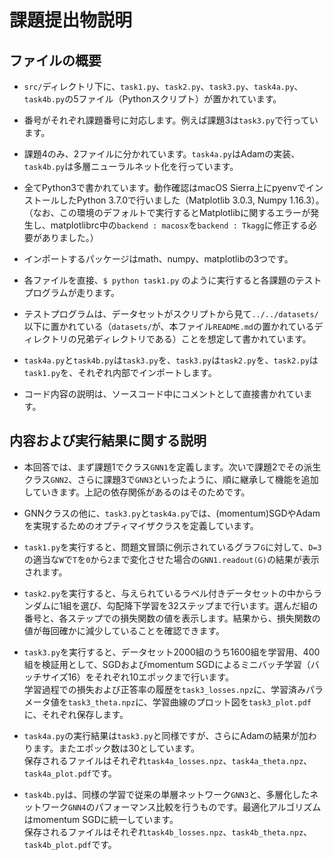 # 課題提出物説明

## ファイルの概要
- `src/`ディレクトリ下に、`task1.py`、`task2.py`、`task3.py`、`task4a.py`、`task4b.py`の5ファイル（Pythonスクリプト）が置かれています。

- 番号がそれぞれ課題番号に対応します。例えば課題3は`task3.py`で行っています。

- 課題4のみ、2ファイルに分かれています。`task4a.py`はAdamの実装、`task4b.py`は多層ニューラルネット化を行っています。

- 全てPython3で書かれています。動作確認はmacOS Sierra上にpyenvでインストールしたPython 3.7.0で行いました（Matplotlib 3.0.3, Numpy 1.16.3）。  
（なお、この環境のデフォルトで実行するとMatplotlibに関するエラーが発生し、matplotlibrc中の`backend : macosx`を`backend : Tkagg`に修正する必要がありました。）

- インポートするパッケージはmath、numpy、matplotlibの3つです。

- 各ファイルを直接、`$ python task1.py`
のように実行すると各課題のテストプログラムが走ります。

- テストプログラムは、データセットがスクリプトから見て`../../datasets/`以下に置かれている（`datasets/`が、本ファイル`README.md`の置かれているディレクトリの兄弟ディレクトリである）ことを想定して書かれています。

- `task4a.py`と`task4b.py`は`task3.py`を、`task3.py`は`task2.py`を、`task2.py`は`task1.py`を、それぞれ内部でインポートします。

- コード内容の説明は、ソースコード中にコメントとして直接書かれています。

## 内容および実行結果に関する説明
- 本回答では、まず課題1でクラス`GNN1`を定義します。次いで課題2でその派生クラス`GNN2`、さらに課題3で`GNN3`といったように、順に継承して機能を追加していきます。上記の依存関係があるのはそのためです。

- GNNクラスの他に、`task3.py`と`task4a.py`では、(momentum)SGDやAdamを実現するためのオプティマイザクラスを定義しています。

- `task1.py`を実行すると、問題文冒頭に例示されているグラフ`G`に対して、`D=3`の適当な`W`で`T`を`0`から`2`まで変化させた場合の`GNN1.readout(G)`の結果が表示されます。

- `task2.py`を実行すると、与えられているラベル付きデータセットの中からランダムに1組を選び、勾配降下学習を32ステップまで行います。選んだ組の番号と、各ステップでの損失関数の値を表示します。結果から、損失関数の値が毎回確かに減少していることを確認できます。

- `task3.py`を実行すると、データセット2000組のうち1600組を学習用、400組を検証用として、SGDおよびmomentum SGDによるミニバッチ学習（バッチサイズ16）をそれぞれ10エポックまで行います。  
学習過程での損失および正答率の履歴を`task3_losses.npz`に、学習済みパラメータ値を`task3_theta.npz`に、学習曲線のプロット図を`task3_plot.pdf`に、それぞれ保存します。

- `task4a.py`の実行結果は`task3.py`と同様ですが、さらにAdamの結果が加わります。またエポック数は30としています。  
保存されるファイルはそれぞれ`task4a_losses.npz`、`task4a_theta.npz`、`task4a_plot.pdf`です。

- `task4b.py`は、同様の学習で従来の単層ネットワーク`GNN3`と、多層化したネットワーク`GNN4`のパフォーマンス比較を行うものです。最適化アルゴリズムはmomentum SGDに統一しています。  
保存されるファイルはそれぞれ`task4b_losses.npz`、`task4b_theta.npz`、`task4b_plot.pdf`です。
